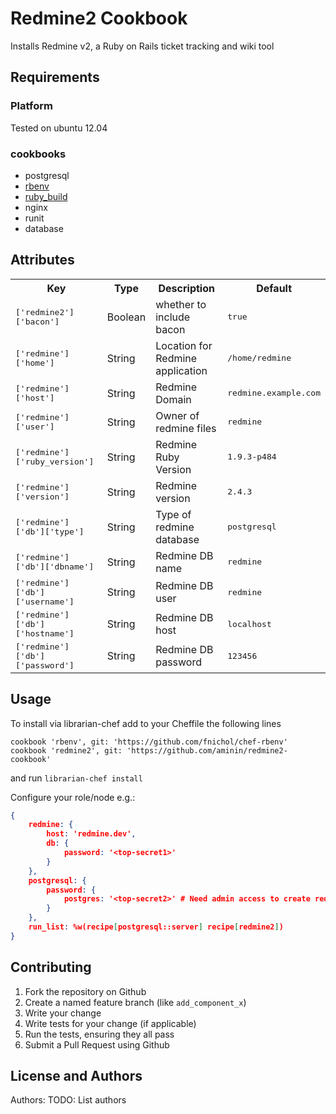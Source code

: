 # Redmine2 Cookbook

Installs Redmine v2, a Ruby on Rails ticket tracking and wiki tool

## Requirements

### Platform

Tested on ubuntu 12.04

### cookbooks

* postgresql
* [rbenv](https://github.com/fnichol/chef-rbenv)
* [ruby_build](https://github.com/fnichol/chef-ruby_build)
* nginx
* runit
* database

## Attributes

<table>
  <tr>
    <th>Key</th>
    <th>Type</th>
    <th>Description</th>
    <th>Default</th>
  </tr>
  <tr>
    <td><tt>['redmine2']['bacon']</tt></td>
    <td>Boolean</td>
    <td>whether to include bacon</td>
    <td><tt>true</tt></td>
  </tr>
  
  </tr>
  <tr>
    <td><tt>['redmine']['home']</tt></td>
    <td>String</td>
    <td>Location for Redmine application</td>
    <td><tt>/home/redmine</tt></td>
  </tr>
  <tr>
    <td><tt>['redmine']['host']</tt></td>
    <td>String</td>
    <td>Redmine Domain</td>
    <td><tt>redmine.example.com</tt></td>
  </tr>
  <tr>
    <td><tt>['redmine']['user']</tt></td>
    <td>String</td>
    <td>Owner of redmine files</td>
    <td><tt>redmine</tt></td>
  </tr>
  <tr>
    <td><tt>['redmine']['ruby_version']</tt></td>
    <td>String</td>
    <td>Redmine Ruby Version</td>
    <td><tt>1.9.3-p484</tt></td>
  </tr>
  <tr>
    <td><tt>['redmine']['version']</tt></td>
    <td>String</td>
    <td>Redmine version</td>
    <td><tt>2.4.3</tt></td>
  </tr>
  <tr>
    <td><tt>['redmine']['db']['type']</tt></td>
    <td>String</td>
    <td>Type of redmine database</td>
    <td><tt>postgresql</tt></td>
  </tr>
  <tr>
    <td><tt>['redmine']['db']['dbname']</tt></td>
    <td>String</td>
    <td>Redmine DB name</td>
    <td><tt>redmine</tt></td>
  </tr>
  <tr>
    <td><tt>['redmine']['db']['username']</tt></td>
    <td>String</td>
    <td>Redmine DB user</td>
    <td><tt>redmine</tt></td>
  </tr>
  <tr>
    <td><tt>['redmine']['db']['hostname']</tt></td>
    <td>String</td>
    <td>Redmine DB host</td>
    <td><tt>localhost</tt></td>
  </tr>
  <tr>
    <td><tt>['redmine']['db']['password']</tt></td>
    <td>String</td>
    <td>Redmine DB password</td>
    <td><tt>123456</tt></td>
  </tr>
</table>

## Usage

To install via librarian-chef add to your Cheffile the following lines

```
cookbook 'rbenv', git: 'https://github.com/fnichol/chef-rbenv'
cookbook 'redmine2', git: 'https://github.com/aminin/redmine2-cookbook'
```

and run `librarian-chef install`

Configure your role/node e.g.:

```json
{
    redmine: {
        host: 'redmine.dev',
        db: {
            password: '<top-secret1>'
        }
    },
    postgresql: {
        password: {
            postgres: '<top-secret2>' # Need admin access to create redmine DB
        }
    },
    run_list: %w(recipe[postgresql::server] recipe[redmine2])
}
```

## Contributing

1. Fork the repository on Github
2. Create a named feature branch (like `add_component_x`)
3. Write your change
4. Write tests for your change (if applicable)
5. Run the tests, ensuring they all pass
6. Submit a Pull Request using Github

## License and Authors

Authors: TODO: List authors

